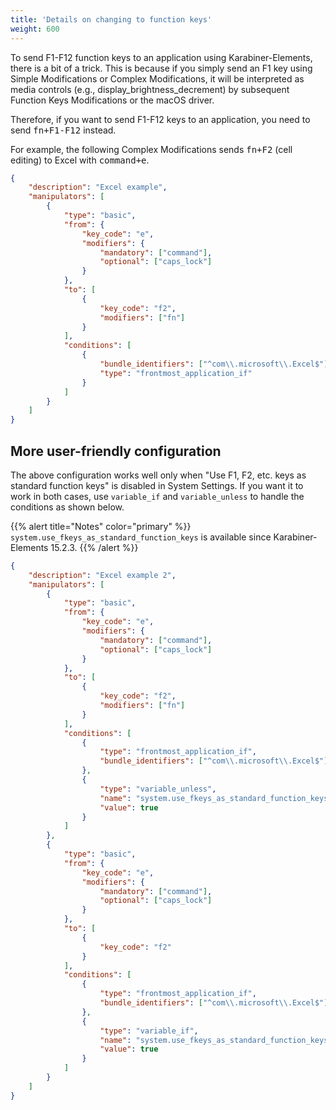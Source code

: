 ```yaml
---
title: 'Details on changing to function keys'
weight: 600
---
```


To send F1-F12 function keys to an application using Karabiner-Elements, there is a bit of a trick.
This is because if you simply send an F1 key using Simple Modifications or Complex Modifications,
it will be interpreted as media controls (e.g., display_brightness_decrement) by subsequent Function Keys Modifications or the macOS driver.

Therefore, if you want to send F1-F12 keys to an application, you need to send <kbd>fn+F1-F12</kbd> instead.

For example, the following Complex Modifications sends <kbd>fn+F2</kbd> (cell editing) to Excel with <kbd>command+e</kbd>.

```json
{
    "description": "Excel example",
    "manipulators": [
        {
            "type": "basic",
            "from": {
                "key_code": "e",
                "modifiers": {
                    "mandatory": ["command"],
                    "optional": ["caps_lock"]
                }
            },
            "to": [
                {
                    "key_code": "f2",
                    "modifiers": ["fn"]
                }
            ],
            "conditions": [
                {
                    "bundle_identifiers": ["^com\\.microsoft\\.Excel$"],
                    "type": "frontmost_application_if"
                }
            ]
        }
    ]
}
```

## More user-friendly configuration

The above configuration works well only when "Use F1, F2, etc. keys as standard function keys" is disabled in System Settings.
If you want it to work in both cases, use `variable_if` and `variable_unless` to handle the conditions as shown below.

{{% alert title="Notes" color="primary" %}}
`system.use_fkeys_as_standard_function_keys` is available since Karabiner-Elements 15.2.3.
{{% /alert %}}

```json
{
    "description": "Excel example 2",
    "manipulators": [
        {
            "type": "basic",
            "from": {
                "key_code": "e",
                "modifiers": {
                    "mandatory": ["command"],
                    "optional": ["caps_lock"]
                }
            },
            "to": [
                {
                    "key_code": "f2",
                    "modifiers": ["fn"]
                }
            ],
            "conditions": [
                {
                    "type": "frontmost_application_if",
                    "bundle_identifiers": ["^com\\.microsoft\\.Excel$"]
                },
                {
                    "type": "variable_unless",
                    "name": "system.use_fkeys_as_standard_function_keys",
                    "value": true
                }
            ]
        },
        {
            "type": "basic",
            "from": {
                "key_code": "e",
                "modifiers": {
                    "mandatory": ["command"],
                    "optional": ["caps_lock"]
                }
            },
            "to": [
                {
                    "key_code": "f2"
                }
            ],
            "conditions": [
                {
                    "type": "frontmost_application_if",
                    "bundle_identifiers": ["^com\\.microsoft\\.Excel$"]
                },
                {
                    "type": "variable_if",
                    "name": "system.use_fkeys_as_standard_function_keys",
                    "value": true
                }
            ]
        }
    ]
}
```
